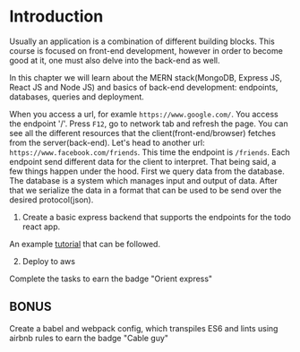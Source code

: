 # Introduction

Usually an application is a combination of different building blocks. This
course is focused on front-end development, however in order to become good at
it, one must also delve into the back-end as well.

In this chapter we will learn about the MERN stack(MongoDB, Express JS, React JS and
Node JS) and basics of back-end development: endpoints, databases, queries and
deployment.

When you access a url, for examle `https://www.google.com/`. You access the
endpoint '/'. Press `F12`, go to network tab and refresh the page. You can see
all the different resources that the client(front-end/browser) fetches from the
server(back-end). Let's head to another url: `https://www.facebook.com/friends`.
This time the endpoint is `/friends`. Each endpoint send different data for the
client to interpret. That being said, a few things happen under the hood. First
we query data from the database. The database is a system which manages input
and output of data. After that we serialize the data in a format that can be
used to be send over the desired protocol(json).

1. Create a basic express backend that supports the endpoints for the todo react
app.

An example [tutorial][tutorial] that can be followed.

2. Deploy to aws

Complete the tasks to earn the badge "Orient express"

## BONUS
Create a babel and webpack config, which transpiles ES6 and lints using airbnb
rules to earn the badge "Cable guy"

[tutorial]: https://www.youtube.com/watch?v=PBTYxXADG_k&list=PLillGF-RfqbbiTGgA77tGO426V3hRF9iE
